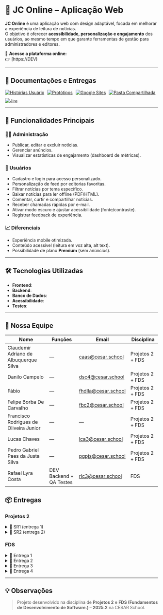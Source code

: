 # 📰 JC Online – Aplicação Web

**JC Online** é uma aplicação web com design adaptável, focada em melhorar a experiência de leitura de notícias.  
O objetivo é oferecer **acessibilidade, personalização e engajamento** dos usuários, ao mesmo tempo em que garante ferramentas de gestão para administradores e editores.

🔗 **Acesse a plataforma online:**  
👉 [https://DEV)

---

## 📄 Documentações e Entregas

<div style="display: flex; align-items: center; gap: 10px; flex-wrap: wrap;">
  <a href="https://docs.google.com/document/d/1nmucgv21ZFmh4KJL6easKM9BG2wHbv332d-kuiChz2I/edit?usp=sharing">
    <img src="https://img.shields.io/badge/Histórias-483D8B?style=for-the-badge&logo=google&logoColor=white" alt="Histórias Usuário"/></a>
  <a href="https://www.figma.com/board/mfDODhZAbZBivMjCYXKV4Q/Projetos-2-Time-2?node-id=0-1&t=4ilAjPXIL59rE93n-1">
    <img src="https://img.shields.io/badge/Figma-FF7262?style=for-the-badge&logo=figma&logoColor=white" alt="Protótipos"/></a>
  <a href="https://tinyurl.com/site-equipe2projetos2">
    <img src="https://img.shields.io/badge/Google_Sites-4285F4?style=for-the-badge&logo=google&logoColor=white" alt="Google Sites"/></a>
  <a href="https://tinyurl.com/drive-equipe2projetos2">
    <img src="https://img.shields.io/badge/Google_Drive-F4B400?style=for-the-badge&logo=google&logoColor=white" alt="Pasta Compartilhada"/></a>
  <a href="https://time2projetos2.atlassian.net/jira/software/projects/SCRUM/boards/1?atlOrigin=eyJpIjoiZGI1ZmI2MzY3NmQyNDgwZGFjYzE1MTdjYzdlNDMxYjAiLCJwIjoiaiJ9">
    <img src="https://img.shields.io/badge/Jira-0000ff?style=for-the-badge&logo=Jira&logoColor=white" alt="Jira"/></a>
</div>

---

## 🚀 Funcionalidades Principais 

### 👩‍💻 Administração
- Publicar, editar e excluir notícias.
- Gerenciar anúncios.
- Visualizar estatísticas de engajamento (dashboard de métricas).

### 🙋 Usuários
- Cadastro e login para acesso personalizado.
- Personalização de feed por editorias favoritas.
- Filtrar notícias por tema específico.
- Baixar notícias para ler offline (PDF/HTML).
- Comentar, curtir e compartilhar notícias.
- Receber chamadas rápidas por e-mail.
- Ativar modo escuro e ajustar acessibilidade (fonte/contraste).
- Registrar feedback de experiência.

### 📈 Diferenciais
- Experiência mobile otimizada.
- Conteúdo acessível (leitura em voz alta, alt text).
- Possibilidade de plano **Premium** (sem anúncios).

---

## 🛠️ Tecnologias Utilizadas
- **Frontend**: 
- **Backend**:   
- **Banco de Dados**: 
- **Acessibilidade**:
- **Testes**: 

---

## 👥 Nossa Equipe

| Nome                                      | Funções | Email                              | Disciplina         |
|-------------------------------------------|---------|------------------------------------|--------------------|
| Claudemir Adriano de Albuquerque Silva    | —       | [caas@cesar.school](mailto:caas@cesar.school) | Projetos 2 + FDS |
| Danilo Campelo                            | —       | [dsc4@cesar.school](mailto:dsc4@cesar.school) | Projetos 2 + FDS |
| Fábio                                     | —       | [fhdlla@cesar.school](mailto:fhdlla@cesar.school) | Projetos 2 + FDS |
| Felipe Borba De Carvalho                  | —       | [fbc2@cesar.school](mailto:fbc2@cesar.school) | Projetos 2 + FDS |
| Francisco Rodrigues de Oliveira Junior    | —       | —                                  | Projetos 2 + FDS |
| Lucas Chaves                              | —       | [lca3@cesar.school](mailto:lca3@cesar.school) | Projetos 2 + FDS |
| Pedro Gabriel Paes da Justa Silva         | —       | [pgpjs@cesar.school](mailto:pgpjs@cesar.school) | Projetos 2 + FDS |
| Rafael Lyra Costa                         | DEV Backend + QA Testes| [rlc3@cesar.school](mailto:rlc3@cesar.school) | FDS              |

## 📦 Entregas

### Projetos 2

<details>
<summary>🚀 SR1 (entrega 1)</summary>
  <br/>
 </details>

 <details>
<summary>🚀 SR2 (entrega 2)</summary>
  <br/>
 </details>

### FDS 

<details> 
<summary>🚀 Entrega 1</summary>
<br/>

<p align="center">
  <a href="https://docs.google.com/document/d/1nmucgv21ZFmh4KJL6easKM9BG2wHbv332d-kuiChz2I/edit?usp=sharing">
    <img src="https://img.shields.io/badge/Histórias-483D8B?style=for-the-badge&logo=google&logoColor=white" alt="Histórias Usuário"/></a> 
</p>
<br/>
  
</details>

<details>
  <summary>🚀 Entrega 2</summary>
  <br/>
</details>

<details>
  <summary>🚀 Entrega 3</summary>
  <br/>
</details>

<details>
  <summary>🚀 Entrega 4</summary>
  <br/>
</details>

---

## 💡 Observações

> Projeto desenvolvido na disciplina de **Projetos 2** e **FDS (Fundamentos de Desenvolvimento de Software.) – 2025.2** na CESAR School.
